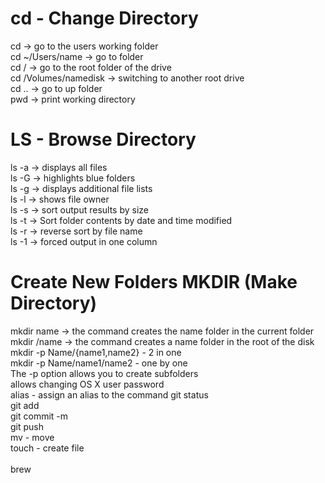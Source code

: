 # cd - Change Directory
cd -> go to the users working folder <br>
cd ~/Users/name -> go to folder <br>
cd / -> go to the root folder of the drive <br>
cd /Volumes/namedisk -> switching to another root drive <br>
cd .. -> go to up folder <br>
pwd -> print working directory
# LS - Browse Directory
ls -a -> displays all files <br>
ls -G -> highlights blue folders <br>
ls -g -> displays additional file lists <br>
ls -l -> shows file owner <br>
ls -s -> sort output results by size <br>
ls -t -> Sort folder contents by date and time modified <br>
ls -r -> reverse sort by file name <br>
ls -1 -> forced output in one column <br>
# Create New Folders MKDIR (Make Directory)
mkdir name -> the command creates the name folder in the current folder <br>
mkdir /name -> the command creates a name folder in the root of the disk <br>
mkdir -p Name/{name1,name2} - 2 in one <br>
mkdir -p Name/name1/name2 - one by one <br>
The -p option allows you to create subfolders <br> 
allows changing OS X user password <br>
alias - assign an alias to the command
git status <br>
git add <br>
git commit -m <br>
git push <br>
mv - move <br>
touch - create file <br>  
brew <br>
